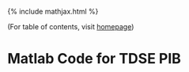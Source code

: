 {% include mathjax.html %}

(For table of contents, visit [homepage](/README.md))

# Matlab Code for TDSE PIB

```Matlab

